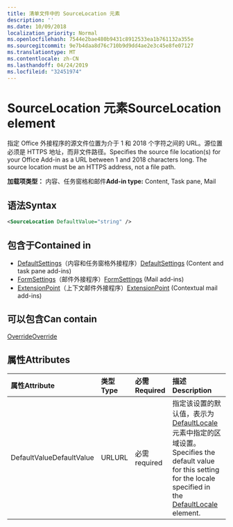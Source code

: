 ```yaml
---
title: 清单文件中的 SourceLocation 元素
description: ''
ms.date: 10/09/2018
localization_priority: Normal
ms.openlocfilehash: 7544e2bae480b9431c8912533ea1b761132a355e
ms.sourcegitcommit: 9e7b4daa8d76c710b9d9dd4ae2e3c45e8fe07127
ms.translationtype: MT
ms.contentlocale: zh-CN
ms.lasthandoff: 04/24/2019
ms.locfileid: "32451974"
---
```

# <a name="sourcelocation-element"></a><span data-ttu-id="9e8fe-102">SourceLocation 元素</span><span class="sxs-lookup"><span data-stu-id="9e8fe-102">SourceLocation element</span></span>

<span data-ttu-id="9e8fe-p101">指定 Office 外接程序的源文件位置为介于 1 和 2018 个字符之间的 URL。源位置必须是 HTTPS 地址，而非文件路径。</span><span class="sxs-lookup"><span data-stu-id="9e8fe-p101">Specifies the source file location(s) for your Office Add-in as a URL between 1 and 2018 characters long. The source location must be an HTTPS address, not a file path.</span></span>

<span data-ttu-id="9e8fe-105">**加载项类型：** 内容、任务窗格和邮件</span><span class="sxs-lookup"><span data-stu-id="9e8fe-105">**Add-in type:** Content, Task pane, Mail</span></span>

## <a name="syntax"></a><span data-ttu-id="9e8fe-106">语法</span><span class="sxs-lookup"><span data-stu-id="9e8fe-106">Syntax</span></span>

```XML
<SourceLocation DefaultValue="string" />
```

## <a name="contained-in"></a><span data-ttu-id="9e8fe-107">包含于</span><span class="sxs-lookup"><span data-stu-id="9e8fe-107">Contained in</span></span>

- <span data-ttu-id="9e8fe-108">[DefaultSettings](defaultsettings.md)（内容和任务窗格外接程序）</span><span class="sxs-lookup"><span data-stu-id="9e8fe-108">[DefaultSettings](defaultsettings.md) (Content and task pane add-ins)</span></span>
- <span data-ttu-id="9e8fe-109">[FormSettings](formsettings.md)（邮件外接程序）</span><span class="sxs-lookup"><span data-stu-id="9e8fe-109">[FormSettings](formsettings.md) (Mail add-ins)</span></span>
- <span data-ttu-id="9e8fe-110">[ExtensionPoint](extensionpoint.md)（上下文邮件外接程序）</span><span class="sxs-lookup"><span data-stu-id="9e8fe-110">[ExtensionPoint](extensionpoint.md) (Contextual mail add-ins)</span></span>

## <a name="can-contain"></a><span data-ttu-id="9e8fe-111">可以包含</span><span class="sxs-lookup"><span data-stu-id="9e8fe-111">Can contain</span></span>

[<span data-ttu-id="9e8fe-112">Override</span><span class="sxs-lookup"><span data-stu-id="9e8fe-112">Override</span></span>](override.md)

## <a name="attributes"></a><span data-ttu-id="9e8fe-113">属性</span><span class="sxs-lookup"><span data-stu-id="9e8fe-113">Attributes</span></span>

|<span data-ttu-id="9e8fe-114">**属性**</span><span class="sxs-lookup"><span data-stu-id="9e8fe-114">**Attribute**</span></span>|<span data-ttu-id="9e8fe-115">**类型**</span><span class="sxs-lookup"><span data-stu-id="9e8fe-115">**Type**</span></span>|<span data-ttu-id="9e8fe-116">**必需**</span><span class="sxs-lookup"><span data-stu-id="9e8fe-116">**Required**</span></span>|<span data-ttu-id="9e8fe-117">**描述**</span><span class="sxs-lookup"><span data-stu-id="9e8fe-117">**Description**</span></span>|
|:-----|:-----|:-----|:-----|
|<span data-ttu-id="9e8fe-118">DefaultValue</span><span class="sxs-lookup"><span data-stu-id="9e8fe-118">DefaultValue</span></span>|<span data-ttu-id="9e8fe-119">URL</span><span class="sxs-lookup"><span data-stu-id="9e8fe-119">URL</span></span>|<span data-ttu-id="9e8fe-120">必需</span><span class="sxs-lookup"><span data-stu-id="9e8fe-120">required</span></span>|<span data-ttu-id="9e8fe-121">指定该设置的默认值，表示为 [DefaultLocale](defaultlocale.md) 元素中指定的区域设置。</span><span class="sxs-lookup"><span data-stu-id="9e8fe-121">Specifies the default value for this setting for the locale specified in the [DefaultLocale](defaultlocale.md) element.</span></span>|
